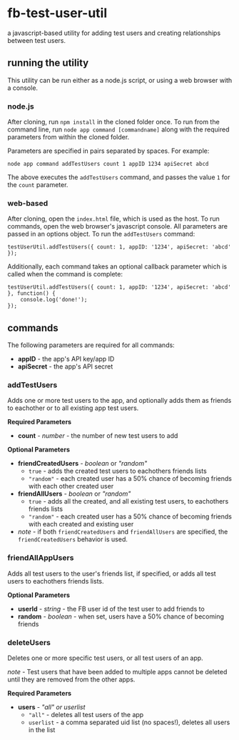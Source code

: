 fb-test-user-util
=================

a javascript-based utility for adding test users and creating relationships between test users.

## running the utility

This utility can be run either as a node.js script, or using a web browser with a console.

### node.js

After cloning, run `npm install` in the cloned folder once. To run from the command line, run `node app command [commandname]` along with the required parameters from within the cloned folder.

Parameters are specified in pairs separated by spaces. For example:

    node app command addTestUsers count 1 appID 1234 apiSecret abcd

The above executes the `addTestUsers` command, and passes the value `1` for the `count` parameter.

### web-based

After cloning, open the `index.html` file, which is used as the host. To run commands, open the web browser's javascript console. All parameters are passed in an options object. To run the `addTestUsers` command:

    testUserUtil.addTestUsers({ count: 1, appID: '1234', apiSecret: 'abcd' });

Additionally, each command takes an optional callback parameter which is called when the command is complete:

    testUserUtil.addTestUsers({ count: 1, appID: '1234', apiSecret: 'abcd' }, function() {
        console.log('done!');
    });

## commands

The following parameters are required for all commands:

* **appID** - the app's API key/app ID
* **apiSecret** - the app's API secret

### addTestUsers
Adds one or more test users to the app, and optionally adds them as friends to eachother or to all existing app test users.

**Required Parameters**
  * **count** - *number* - the number of new test users to add

**Optional Parameters**
  * **friendCreatedUsers** - *boolean* or *"random"*
    * `true` - adds the created test users to eachothers friends lists
    * `"random"` - each created user has a 50% chance of becoming friends with each other created user
  * **friendAllUsers** - *boolean* or *"random"*
    * `true` - adds all the created, and all existing test users, to eachothers friends lists
    * `"random"` - each created user has a 50% chance of becoming friends with each created and existing user
  * *note* - if both `friendCreatedUsers` and `friendAllUsers` are specified, the `friendCreatedUsers` behavior is used.

### friendAllAppUsers
Adds all test users to the user's friends list, if specified, or adds all test users to eachothers friends lists.

**Optional Parameters**
  * **userId** - *string* - the FB user id of the test user to add friends to
  * **random** - *boolean* - when set, users have a 50% chance of becoming friends

### deleteUsers
Deletes one or more specific test users, or all test users of an app.

*note* - Test users that have been added to multiple apps cannot be deleted until they are removed from the other apps.

**Required Parameters**
  * **users** - *"all"* *or* *userlist*
    * `"all"` - deletes all test users of the app
    * `userlist` - a comma separated uid list (no spaces!), deletes all users in the list